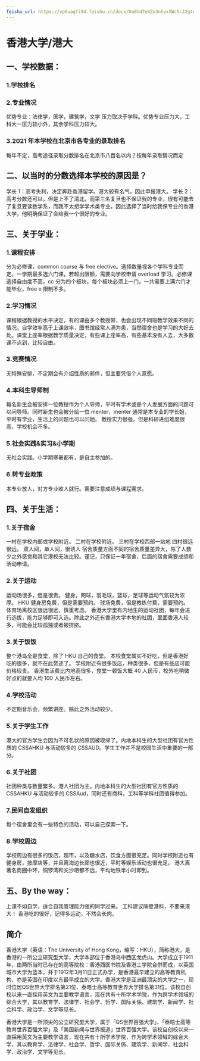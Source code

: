```yaml
---
feishu_url: https://vp6uagfi94.feishu.cn/docx/Ua8hd7eXZo3nhvxXWc5cJ2g4n4f
---
```


# 香港大学/港大

## 一、学校数据：

### 1.学校排名

### 2.专业情况

优势专业：法律学，医学，建筑学，文学
压力取决于学科。优势专业压力大，工科大一压力较小外，其余学科压力较大。

### 3.2021 年本学校在北京市各专业的录取排名

每年不定，高考途径录取分数排名在北京市八百名以内？按每年录取情况而定

## 二、以当时的分数选择本学校的原因是？

学长 1：高考失利，决定奔赴香港留学。港大较有名气，因此申报港大。
学长 2：高考分数还可以，但是上不了清北，而第三名复旦也不保证我的专业，很有可能去了复旦要读数学系，而我不太想学学术类专业。因此选择了当时给我保专业的香港大学，他明确保证了会给我一个很好的专业。

## 三、关于学业：

### 1.课程安排

分为必修课，common course 与 free elective。选择数量视各个学科专业而定。一学期最多选六门课，若超出限额，需要向学校申请 overload 学习。必修课选择自由度不高，cc 分为四个板块，每个板块必须上一门，一共需要上满六门才能毕业，free e 限制不多。

### 2.学习情况

课程根据教授的水平决定，有的课由多个教授带，也会出现不同班教学效果不同的情况。自学效率高于上课效率，图书馆经常人满为患，当然宿舍也是学习的大好去处。课堂上座率根据教学质量决定，有些课上座率高，有些基本没有人去，大多数课不点到，比较自由。

### 3.竞赛情况

无特殊安排，不定期会有介绍性质的邮件，但主要凭借个人意愿。

### 4.本科生导师制

每名新生会被安排一位教授作为个人导师，平时有学术或是个人发展方面的问题可以问导师。同时新生也会被分给一位 menter，menter 通常是本专业的学长姐，平时有学业，生活上的问题也可以问她。
教授实力很强，但是科研进组难度很高，学校机会不多。

### 5.社会实践&实习&小学期

无社会实践。小学期寒暑都有，是自主参加的。

### 6.转专业政策

本专业放人，对方专业收人就行。需要注意成绩与课程需求。

## 四、关于生活：

### 1.关于宿舍

一村在学校内部或学校附近。
二村在学校附近。
三村在学校西部一站地
四村很远很远。
双人间，单人间，很诱人
宿舍质量方面不同的宿舍质量差异大，除了人数少之外感觉和其它港校无法比较。谨记，只保证一年宿舍，后面的宿舍需要成绩和活动申请。

### 2.关于运动

运动场很多，但是很贵。
健身，网球，羽毛球，篮球，足球等运动气氛较为浓厚。
HKU 健身房免费，但是需要预约。
球场免费，但是教练付费，需要预约。
体育场离校区很远很远，慎重考虑。
香港大学里有内地生的运动社团，每年会进行选拔，能力足够即可入选。除此之外还有香港大学本地的社团，里面香港人较多，可能会比较孤独或者被排挤。

### 3.关于饭饭

整个港岛全是食堂，除了 HKU 自己的食堂。
本校食堂属实不好吃，但是香港好吃的很多，就不在此赘述了。
学校附近有很多饭店，种类很多，但是有些店可能价格较贵。
香港生活费比内地高很多，食堂一顿饭大概 40 人民币，校外吃稍微好点的就要人均 100 人民币左右。

### 4.学校活动

不定期音乐会，频繁讲座。除此之外活动较少。

### 5.关于学生工作

港大的官方学生会因为不可名状的原因被取缔了。内地本科生的大型社团有官方性质的 CSSAHKU 与活动较多的 CSSAUD。学生工作并不是校园生活中重要的一部分。

### 6.关于社团

社团种类与数量繁多。港人社团为主。内地本科生的大型社团有官方性质的 CSSAHKU 与活动较多的 CSSAud，同时还有商科，工科等学科社团值得参加。

### 7.民间自发组织

每个宿舍里会有一些特色的活动，可以自己探索一下。

### 8.学校周边

学校周边有很多的饭店，超市，以及糖水店，饮食方面很充足。同时学校附近也有健身房，按摩店等，并且离海边长廊也很近，平时等娱乐活动也很充足。
港大离著名商圈中环，铜锣湾和尖沙咀都不远，平均地铁半小时即到。

## 五、By the way：

上课不如自学，适合自我管理能力强的同学过来。
工科建议隔壁港科，不要来港大！
香港吃的很好，记得多运动，不然会长肉。

## 简介

香港大学（英语：The University of Hong Kong，缩写：HKU），简称港大，是香港的一所公立研究型大学，大学本部位于香港岛中西区龙虎山。大学成立于1911年，由两所当时已存在的高等院校：香港西医书院及香港工学院合併而成，以英国城市大学为蓝本，并于1912年3月11日正式办学，是香港最早建立的高等教育机构，亦是英国在印度以东最早成立的大学。香港大学是亚洲最顶尖的大学之一，现时位居QS世界大学排名第21位、泰晤士高等教育世界大学排名第31位。该校自创校以来一直採用英文为主要教学语言，现在共有十所学术学院，作为跨学术领域的综合大学，其以教育学、法律学、社会学、哲学、国际关係、建筑学、新闻学、社会科学、政治学、文学等见长。 

香港大学是一所顶尖的公立研究型大学，属于「QS世界百强大学」、「泰晤士高等教育世界百强大学」及「美国新闻与世界报道」世界百强大学。该校自创校以来一直採用英文为主要教学语言，现在共有十所学术学院，作为跨学术领域的综合大学，其以教育学、法律学、社会学、哲学、国际关係、建筑学、新闻学、社会科学、政治学、文学等见长。
